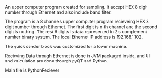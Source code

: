 An upper computer program created for sampling. It accept HEX 8 digit number through Ethernet and also include band filter.

The program is a 8 channels upper computer program recieveing HEX 8 digit number through Ethernet. The first digit is n-th channel and the second digit is nothing. The rest 6 digits is data represented in 2's complement number binary system. The local Ethernet IP address is 192.168.1.102.

The quick sender block was customized for a lower machine.

Recieving Data through Ethernet is done in JVM packaged inside, and UI and calculation are done thourgh pyQT and Python.

Main file is PythonReciever
